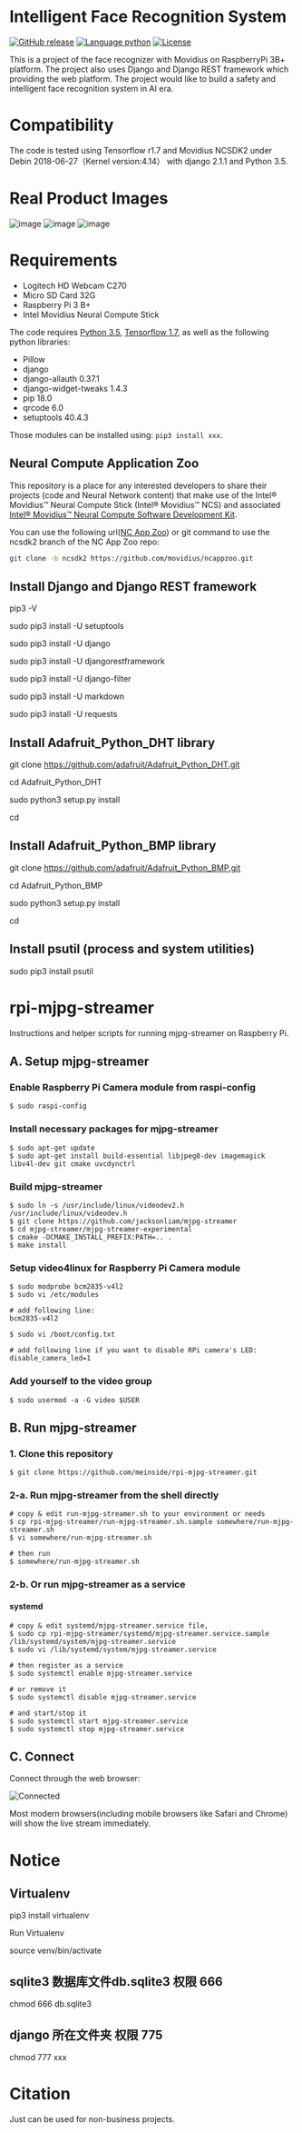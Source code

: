 # Intelligent Face Recognition System


[![GitHub release](https://img.shields.io/badge/release-v1.0-brightgreen.svg)](https://github.com/nature1995/Face_Recognition_System/releases)
[![Language python](https://img.shields.io/badge/python-3.5-red.svg)](https://www.python.org)
[![License](https://img.shields.io/dub/l/vibe-d.svg)](https://opensource.org/licenses/MIT)

This is a project of the face recognizer with Movidius on RaspberryPi 3B+ platform. The project also uses Django and Django REST framework which providing the web platform. The project would like to build a safety and intelligent face recognition system in AI era.

# Compatibility
The code is tested using Tensorflow r1.7 and Movidius NCSDK2 under Debin 2018-06-27（Kernel version:4.14） with django 2.1.1 and Python 3.5. 

# Real Product Images
 ![image](https://github.com/nature1995/Face_Recognition_System/raw/master/image/2.jpg)
 ![image](https://github.com/nature1995/Face_Recognition_System/raw/master/image/1.jpg)
 ![image](https://github.com/nature1995/Face_Recognition_System/raw/master/image/3.jpg)

# Requirements

* Logitech HD Webcam C270
* Micro SD Card 32G
* Raspberry Pi 3 B+
* Intel Movidius Neural Compute Stick

The code requires [Python 3.5](https://www.python.org/download/releases/3.5/), [Tensorflow 1.7](https://www.tensorflow.org/install/), as well as the following python libraries: 

* Pillow
* django
* django-allauth  0.37.1
* django-widget-tweaks  1.4.3
* pip  18.0
* qrcode  6.0
* setuptools  40.4.3

Those modules can be installed using: `pip3 install xxx`.

## Neural Compute Application Zoo

This repository is a place for any interested developers to share their projects (code and Neural Network content) that make use of the Intel® Movidius™ Neural Compute Stick (Intel® Movidius™ NCS) and associated [Intel® Movidius™ Neural Compute Software Development Kit](http://www.github.com/movidius/ncsdk).

You can use the following url([NC App Zoo](https://github.com/movidius/ncappzoo)) or git command to use the ncsdk2 branch of the NC App Zoo repo:

```bash
git clone -b ncsdk2 https://github.com/movidius/ncappzoo.git
```

## Install Django and Django REST framework

pip3 -V

sudo pip3 install -U setuptools

sudo pip3 install -U django

sudo pip3 install -U djangorestframework

sudo pip3 install -U django-filter

sudo pip3 install -U markdown

sudo pip3 install -U requests

## Install Adafruit_Python_DHT library

git clone https://github.com/adafruit/Adafruit_Python_DHT.git

cd Adafruit_Python_DHT

sudo python3 setup.py install

cd

## Install Adafruit_Python_BMP library

git clone https://github.com/adafruit/Adafruit_Python_BMP.git

cd Adafruit_Python_BMP

sudo python3 setup.py install

cd

## Install psutil (process and system utilities)

sudo pip3 install psutil

# rpi-mjpg-streamer

Instructions and helper scripts for running mjpg-streamer on Raspberry Pi.


## A. Setup mjpg-streamer

### Enable Raspberry Pi Camera module from raspi-config

```
$ sudo raspi-config
```

### Install necessary packages for mjpg-streamer

```
$ sudo apt-get update
$ sudo apt-get install build-essential libjpeg8-dev imagemagick libv4l-dev git cmake uvcdynctrl
```

### Build mjpg-streamer

```
$ sudo ln -s /usr/include/linux/videodev2.h /usr/include/linux/videodev.h
$ git clone https://github.com/jacksonliam/mjpg-streamer
$ cd mjpg-streamer/mjpg-streamer-experimental
$ cmake -DCMAKE_INSTALL_PREFIX:PATH=.. .
$ make install
```

### Setup video4linux for Raspberry Pi Camera module

```
$ sudo modprobe bcm2835-v4l2
$ sudo vi /etc/modules

# add following line:
bcm2835-v4l2

$ sudo vi /boot/config.txt

# add following line if you want to disable RPi camera's LED:
disable_camera_led=1
```

### Add yourself to the video group

```
$ sudo usermod -a -G video $USER
```

## B. Run mjpg-streamer

### 1. Clone this repository

```
$ git clone https://github.com/meinside/rpi-mjpg-streamer.git
```

### 2-a. Run mjpg-streamer from the shell directly

```
# copy & edit run-mjpg-streamer.sh to your environment or needs
$ cp rpi-mjpg-streamer/run-mjpg-streamer.sh.sample somewhere/run-mjpg-streamer.sh
$ vi somewhere/run-mjpg-streamer.sh

# then run
$ somewhere/run-mjpg-streamer.sh
```

### 2-b. Or run mjpg-streamer as a service

#### systemd

```
# copy & edit systemd/mjpg-streamer.service file,
$ sudo cp rpi-mjpg-streamer/systemd/mjpg-streamer.service.sample /lib/systemd/system/mjpg-streamer.service
$ sudo vi /lib/systemd/system/mjpg-streamer.service

# then register as a service
$ sudo systemctl enable mjpg-streamer.service

# or remove it
$ sudo systemctl disable mjpg-streamer.service

# and start/stop it
$ sudo systemctl start mjpg-streamer.service
$ sudo systemctl stop mjpg-streamer.service
```

## C. Connect

Connect through the web browser:

![Connected](https://cloud.githubusercontent.com/assets/185988/2740477/3501d5b0-c6d3-11e3-85de-de3ceb302325.png)

Most modern browsers(including mobile browsers like Safari and Chrome) will show the live stream immediately.



# Notice

## Virtualenv

pip3 install virtualenv

Run Virtualenv

source venv/bin/activate

## sqlite3 数据库文件db.sqlite3 权限 666

chmod 666 db.sqlite3

## django 所在文件夹 权限 775

chmod 777 xxx

# Citation

Just can be used for non-business projects. 


